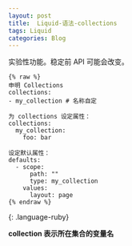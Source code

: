 ```yaml
---
layout: post
title:  Liquid-语法-collections
tags: Liquid
categories: Blog
---
```


实验性功能。稳定前 API 可能会改变。


~~~
{% raw %}
申明 Collections
collections:
- my_collection # 名称自定

为 collections 设定属性：
collections:
  my_collection:
    foo: bar

设定默认属性：
defaults:
  - scope:
      path: ""
      type: my_collection
    values:
      layout: page
{% endraw %}
~~~
{: .language-ruby}






**collection 表示所在集合的变量名**








